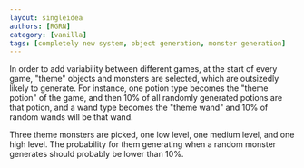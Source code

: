 ```yaml
---
layout: singleidea
authors: [RGRN]
category: [vanilla]
tags: [completely new system, object generation, monster generation]
---
```

In order to add variability between different games, at the start of every game,
"theme" objects and monsters are selected, which are outsizedly likely to
generate. For instance, one potion type becomes the "theme potion" of the game,
and then 10% of all randomly generated potions are that potion, and a wand type
becomes the "theme wand" and 10% of random wands will be that wand.

Three theme monsters are picked, one low level, one medium level, and one high
level. The probability for them generating when a random monster generates
should probably be lower than 10%.
